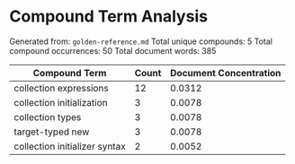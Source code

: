 # Compound Term Analysis

Generated from: `golden-reference.md`
Total unique compounds: 5
Total compound occurrences: 50
Total document words: 385

| Compound Term | Count | Document Concentration |
|---------------|-------|------------------------|
| collection expressions | 12 | 0.0312 |
| collection initialization | 3 | 0.0078 |
| collection types | 3 | 0.0078 |
| target-typed new | 3 | 0.0078 |
| collection initializer syntax | 2 | 0.0052 |
